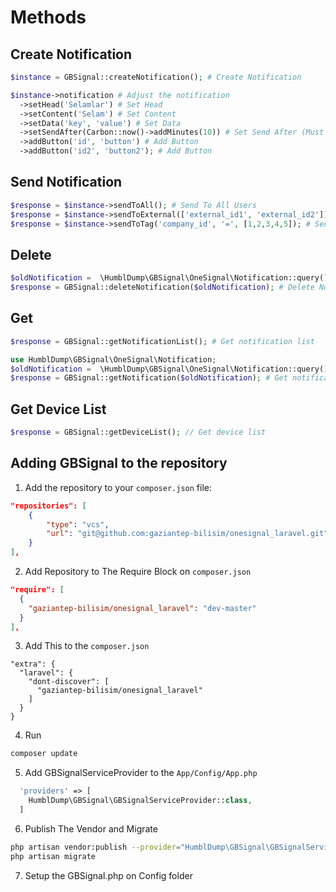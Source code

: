 

# Methods

## Create Notification

```php
$instance = GBSignal::createNotification(); # Create Notification

$instance->notification # Adjust the notification
  ->setHead('Selamlar') # Set Head
  ->setContent('Selam') # Set Content
  ->setData('key', 'value') # Set Data
  ->setSendAfter(Carbon::now()->addMinutes(10)) # Set Send After (Must Be Carbon Instance)
  ->addButton('id', 'button') # Add Button
  ->addButton('id2', 'button2'); # Add Button

```

## Send Notification
```php
$response = $instance->sendToAll(); # Send To All Users
$response = $instance->sendToExternal(['external_id1', 'external_id2']); # Send To External Users
$response = $instance->sendToTag('company_id', '=', [1,2,3,4,5]); # Send To Users by tag
```

## Delete
```php
$oldNotification =  \HumblDump\GBSignal\OneSignal\Notification::query()->first();
$response = GBSignal::deleteNotification($oldNotification); # Delete Notification (Takes model or OneSignal notification id as string)
```

## Get
```php
$response = GBSignal::getNotificationList(); # Get notification list

use HumblDump\GBSignal\OneSignal\Notification;
$oldNotification =  \HumblDump\GBSignal\OneSignal\Notification::query()->first();
$response = GBSignal::getNotification($oldNotification); # Get notification invidual
```

## Get Device List
```php
$response = GBSignal::getDeviceList(); // Get device list
```



## Adding GBSignal to the repository

1. Add the repository to your `composer.json` file:

```json
"repositories": [
    {
        "type": "vcs",
        "url": "git@github.com:gaziantep-bilisim/onesignal_laravel.git"
    }
],
```

2. Add Repository to The Require Block on `composer.json`

```json
"require": [
  {
    "gaziantep-bilisim/onesignal_laravel": "dev-master"
  }
],
```

3. Add This to the `composer.json`
```
"extra": {
  "laravel": {
    "dont-discover": [
      "gaziantep-bilisim/onesignal_laravel"
    ]
  }
}
```

4. Run
```bash
composer update
```

5. Add GBSignalServiceProvider  to the `App/Config/App.php`
```php
  'providers' => [
    HumblDump\GBSignal\GBSignalServiceProvider::class,
  ]
```

6. Publish The Vendor and Migrate
```bash
php artisan vendor:publish --provider="HumblDump\GBSignal\GBSignalServiceProvider"
php artisan migrate
```

7. Setup the GBSignal.php on Config folder
